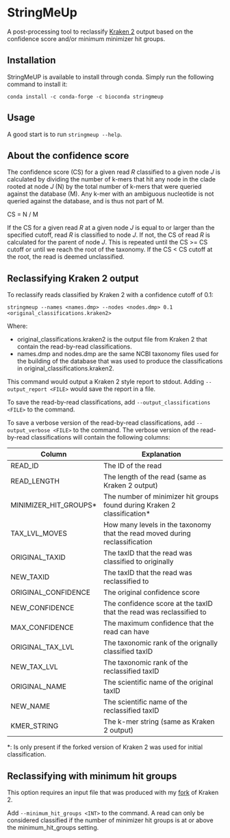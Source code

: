 # StringMeUp

A post-processing tool to reclassify [Kraken 2] output based on the confidence score and/or minimum minimizer hit groups.

## Installation
StringMeUP is available to install through conda. Simply run the following command to install it:

`conda install -c conda-forge -c bioconda stringmeup`

## Usage

A good start is to run `stringmeup --help`.

## About the confidence score

The confidence score (CS) for a given read _R_ classified to a given node _J_ is calculated by dividing the number of k-mers that hit any node in the clade rooted at node _J_ (N) by the total number of k-mers that were queried against the database (M). Any k-mer with an ambiguous nucleotide is not queried against the database, and is thus not part of M.

CS = N / M

If the CS for a given read _R_ at a given node _J_ is equal to or larger than the specified cutoff, read _R_ is classified to node _J_. If not, the CS of read _R_ is calculated for the parent of node _J_. This is repeated until the CS >= CS cutoff or until we reach the root of the taxonomy. If the CS < CS cutoff at the root, the read is deemed unclassified.

## Reclassifying Kraken 2 output

To reclassify reads classified by Kraken 2 with a confidence cutoff of 0.1:

`stringmeup --names <names.dmp> --nodes <nodes.dmp> 0.1 <original_classifications.kraken2>`

Where:
* original_classifications.kraken2 is the output file from Kraken 2 that contain the read-by-read classifications.
* names.dmp and nodes.dmp are the same NCBI taxonomy files used for the building of the database that was used to produce the classifications in original_classifications.kraken2.

This command would output a Kraken 2 style report to stdout. Adding `--output_report <FILE>` would save the report in a file.

To save the read-by-read classifications, add `--output_classifications <FILE>` to the command.

To save a verbose version of the read-by-read classifications, add `--output_verbose <FILE>` to the command. The verbose version of the read-by-read classifications will contain the following columns:

| Column | Explanation |
|--------|-------------|
| READ_ID | The ID of the read |
| READ_LENGTH | The length of the read (same as Kraken 2 output) |
| MINIMIZER_HIT_GROUPS* | The number of minimizer hit groups found during Kraken 2 classification* |
| TAX_LVL_MOVES | How many levels in the taxonomy that the read moved during reclassification |
| ORIGINAL_TAXID | The taxID that the read was classified to originally |
| NEW_TAXID | The taxID that the read was reclassified to |
| ORIGINAL_CONFIDENCE | The original confidence score |
| NEW_CONFIDENCE | The confidence score at the taxID that the read was reclassified to |
| MAX_CONFIDENCE | The maximum confidence that the read can have |
| ORIGINAL_TAX_LVL | The taxonomic rank of the orignally classified taxID |
| NEW_TAX_LVL | The taxonomic rank of the reclassified taxID |
| ORIGINAL_NAME | The scientific name of the original taxID |
| NEW_NAME | The scientific name of the reclassified taxID |
| KMER_STRING | The k-mer string (same as Kraken 2 output) |

*: Is only present if the forked version of Kraken 2 was used for initial classification.

## Reclassifying with minimum hit groups

This option requires an input file that was produced with my [fork] of Kraken 2.

Add `--minimum_hit_groups <INT>` to the command. A read can only be considered classified if the number of minimizer hit groups is at or above the minimum_hit_groups setting.

[Kraken 2]: https://github.com/DerrickWood/kraken2
[fork]: https://github.com/danisven/kraken2
